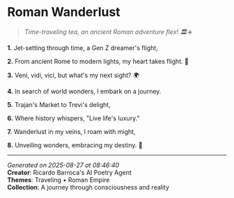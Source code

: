 # Roman Wanderlust

> *Time-traveling tea, an ancient Roman adventure flex! 🏛️✈️*

**1.** Jet-setting through time, a Gen Z dreamer's flight,


**2.** From ancient Rome to modern lights, my heart takes flight. 🌃


**3.** Veni, vidi, vici, but what's my next sight? 🌍


**4.** In search of world wonders, I embark on a journey.


**5.** Trajan's Market to Trevi's delight,


**6.** Where history whispers, "Live life's luxury."


**7.** Wanderlust in my veins, I roam with might,


**8.** Unveiling wonders, embracing my destiny. 🌌



---

*Generated on 2025-08-27 at 08:46:40*  
**Creator**: Ricardo Barroca's AI Poetry Agent  
**Themes**: Traveling • Roman Empire  
**Collection**: A journey through consciousness and reality